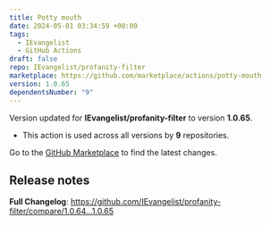 ```yaml
---
title: Potty mouth
date: 2024-05-01 03:34:59 +00:00
tags:
  - IEvangelist
  - GitHub Actions
draft: false
repo: IEvangelist/profanity-filter
marketplace: https://github.com/marketplace/actions/potty-mouth
version: 1.0.65
dependentsNumber: "9"
---
```



Version updated for **IEvangelist/profanity-filter** to version **1.0.65**.
- This action is used across all versions by **9** repositories.

Go to the [GitHub Marketplace](https://github.com/marketplace/actions/potty-mouth) to find the latest changes.

## Release notes

**Full Changelog**: https://github.com/IEvangelist/profanity-filter/compare/1.0.64...1.0.65
